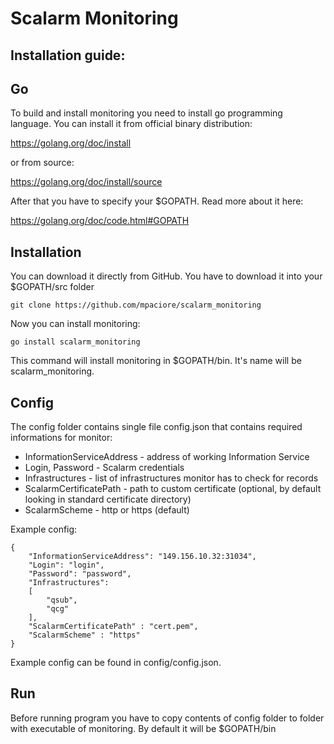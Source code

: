 Scalarm Monitoring
============ 

Installation guide: 
---------------------- 
Go 
-- 
To build and install monitoring you need to install go programming language. 
You can install it from official binary distribution: 

https://golang.org/doc/install

or from source: 

https://golang.org/doc/install/source 

After that you have to specify your $GOPATH. Read more about it here: 

https://golang.org/doc/code.html#GOPATH 

Installation 
-------------- 
You can download it directly from GitHub. You have to download it into your $GOPATH/src folder 
``` 
git clone https://github.com/mpaciore/scalarm_monitoring
``` 
Now you can install monitoring: 
```` 
go install scalarm_monitoring 
```` 
This command will install monitoring in $GOPATH/bin. It's name will be scalarm_monitoring.

Config 
-------- 
The config folder contains single file config.json that contains required informations for monitor:

* InformationServiceAddress - address of working Information Service
* Login, Password - Scalarm credentials
* Infrastructures - list of infrastructures monitor has to check for records
* ScalarmCertificatePath - path to custom certificate (optional, by default looking in standard certificate directory)
* ScalarmScheme - http or https (default)

Example config:

```
{
	"InformationServiceAddress": "149.156.10.32:31034",
	"Login": "login",
	"Password": "password",
	"Infrastructures": 
	[
		"qsub",
		"qcg"
	],
	"ScalarmCertificatePath" : "cert.pem",
	"ScalarmScheme" : "https"
}
```
Example config can be found in config/config.json.

Run 
---- 
Before running program you have to copy contents of config folder to folder with executable of monitoring. By default it will be $GOPATH/bin 

